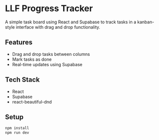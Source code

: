 # LLF Progress Tracker

A simple task board using React and Supabase to track tasks in a kanban-style interface with drag and drop functionality.

## Features

- Drag and drop tasks between columns
- Mark tasks as done
- Real-time updates using Supabase

## Tech Stack

- React
- Supabase
- react-beautiful-dnd

## Setup

```bash
npm install
npm run dev
